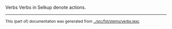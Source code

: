 Verbs
Verbs in Selkup denote actions.


* * *
<small>This (part of) documentation was generated from [../src/fst/stems/verbs.lexc](http://github.com/giellalt/lang-sel/blob/main/../src/fst/stems/verbs.lexc)</small>